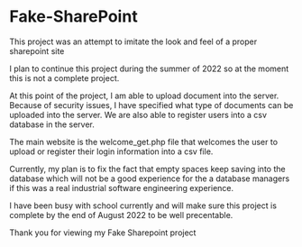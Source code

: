 # Fake-SharePoint

This project was an attempt to imitate the look and feel of a proper sharepoint site

I plan to continue this project during the summer of 2022 so at the moment this is not a complete project.

At this point of the project, I am able to upload document into the server. 
Because of security issues, I have specified what type of documents can be uploaded into the server.
We are also able to register users into a csv database in the server. 

The main website is the welcome_get.php file that welcomes the user to upload or register their login information into a csv file.

Currently, my plan is to fix the fact that empty spaces keep saving into the database which 
will not be a good experience for the a database managers if this was a real industrial software engineering experience.

I have been busy with school currently and will make sure this project is complete by the end of August 2022 to be well precentable.

Thank you for viewing my Fake Sharepoint project

